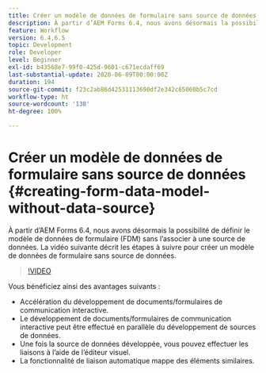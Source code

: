 ```yaml
---
title: Créer un modèle de données de formulaire sans source de données
description: À partir d’AEM Forms 6.4, nous avons désormais la possibilité de définir le modèle de données de formulaire (FDM) sans l’associer à une source de données. La vidéo suivante décrit les étapes à suivre pour créer un modèle de données de formulaire sans source de données.
feature: Workflow
version: 6.4,6.5
topic: Development
role: Developer
level: Beginner
exl-id: b43568e7-99f0-425d-9601-c671ecdaff69
last-substantial-update: 2020-06-09T00:00:00Z
duration: 194
source-git-commit: f23c2ab86d42531113690df2e342c65060b5c7cd
workflow-type: ht
source-wordcount: '138'
ht-degree: 100%

---
```


# Créer un modèle de données de formulaire sans source de données {#creating-form-data-model-without-data-source}

À partir d’AEM Forms 6.4, nous avons désormais la possibilité de définir le modèle de données de formulaire (FDM) sans l’associer à une source de données. La vidéo suivante décrit les étapes à suivre pour créer un modèle de données de formulaire sans source de données.

>[!VIDEO](https://video.tv.adobe.com/v/21414?quality=12&learn=on)

Vous bénéficiez ainsi des avantages suivants :

* Accélération du développement de documents/formulaires de communication interactive.
* Le développement de documents/formulaires de communication interactive peut être effectué en parallèle du développement de sources de données.
* Une fois la source de données développée, vous pouvez effectuer les liaisons à l’aide de l’éditeur visuel.
* La fonctionnalité de liaison automatique mappe des éléments similaires.
